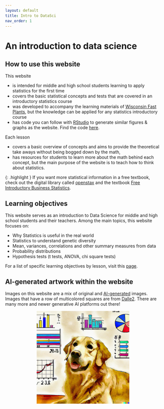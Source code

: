 ```yaml
---
layout: default
title: Intro to DataSci
nav_order: 1
---
```


# An introduction to data science

## How to use this website

This website
- is intended for middle and high school students learning to apply statistics for the first time
- covers the basic statistical concepts and tests that are covered in an introductory statistics course
- was developed to accompany the learning materials of [Wisconsin Fast Plants](https://fastplants.org), but the knowledge can be applied for any statistics introductory course
- has code you can follow with [RStudio](https://posit.co/download/rstudio-desktop/) to generate similar figures & graphs as the website. Find the code [here](https://github.com/benrushscience/learning-data-science/blob/main/code/fast_plants_datawebsite_script.R). 

Each lesson 
- covers a basic overview of concepts and aims to provide the theoretical take aways without being bogged down by the math,
- has resources for students to learn more about the math behind each concept, but the main purpose of the website is to teach how to think about statistics. 

{: .highlight }
If you want more statistical information in a free textbook, check out the digital library called [openstax](https://openstax.org/) and the textbook [Free Introductory Business Statistics](https://openstax.org/details/books/introductory-business-statistics).

## Learning objectives

This website serves as an introduction to Data Science for middle and high school students and their teachers. Among the main topics, this website focuses on:

- Why Statistics is useful in the real world
- Statistics to understand genetic diversity
- Mean, variances, correlations and other summary measures from data
- Probability distributions
- Hypothesis tests (t tests, ANOVA, chi square tests)

For a list of specific learning objectives by lesson, visit this [page](https://benrushscience.github.io/learning-data-science//pages/learning-objectives.html).

## AI-generated artwork within the website
Images on this website are a mix of original and [AI-generated](https://www.mckinsey.com/featured-insights/mckinsey-explainers/what-is-generative-ai) images. Images that have a row of multicolored squares are from [Dalle2](https://openai.com/dall-e-2). There are many more and newer generative AI platforms out there!


<div style="text-align:center"><img src="images/goldenretriever_logo.png" height="300" width="300"/></div>
